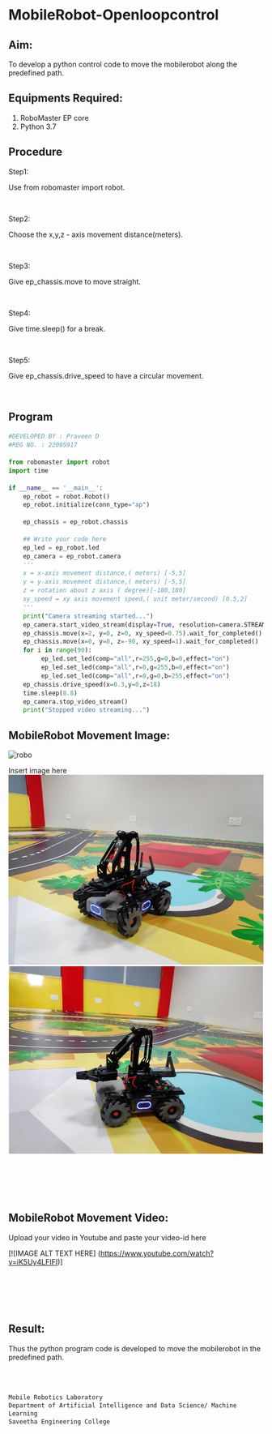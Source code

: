 # MobileRobot-Openloopcontrol
## Aim:

To develop a python control code to move the mobilerobot along the predefined path.

## Equipments Required:
1. RoboMaster EP core
2. Python 3.7

## Procedure

Step1:

Use from robomaster import robot.

<br/>

Step2:

Choose the x,y,z - axis movement distance(meters).

<br/>

Step3:

Give ep_chassis.move to move straight.

<br/>

Step4:

Give time.sleep() for a break.

<br/>

Step5:

Give ep_chassis.drive_speed to have a circular movement.

<br/>

## Program
```python
#DEVELOPED BY : Praveen D
#REG NO. : 22005917

from robomaster import robot
import time

if __name__ == '__main__':
    ep_robot = robot.Robot()
    ep_robot.initialize(conn_type="ap")

    ep_chassis = ep_robot.chassis

    ## Write your code here
    ep_led = ep_robot.led
    ep_camera = ep_robot.camera
    '''
    x = x-axis movement distance,( meters) [-5,5]
    y = y-axis movement distance,( meters) [-5,5]
    z = rotation about z axis ( degree)[-180,180]
    xy_speed = xy axis movement speed,( unit meter/second) [0.5,2]
    '''
    print("Camera streaming started...")
    ep_camera.start_video_stream(display=True, resolution=camera.STREAM_360P)
    ep_chassis.move(x=2, y=0, z=0, xy_speed=0.75).wait_for_completed()
    ep_chassis.move(x=0, y=0, z=-90, xy_speed=1).wait_for_completed()
    for i in range(90):
         ep_led.set_led(comp="all",r=255,g=0,b=0,effect="on")  
         ep_led.set_led(comp="all",r=0,g=255,b=0,effect="on")
         ep_led.set_led(comp="all",r=0,g=0,b=255,effect="on")
    ep_chassis.drive_speed(x=0.3,y=0,z=18)
    time.sleep(8.8)
    ep_camera.stop_video_stream()
    print("Stopped video streaming...")
```

## MobileRobot Movement Image:

![robo](./img/robomaster.png)

Insert image here
![image1](output1.png)
![image2](output2.png)


<br/>
<br/>
<br/>
<br/>

## MobileRobot Movement Video:

Upload your video in Youtube and paste your video-id here

[![IMAGE ALT TEXT HERE] (https://www.youtube.com/watch?v=iK5Uy4LFIFI)]

<br/>
<br/>
<br/>
<br/>

## Result:
Thus the python program code is developed to move the mobilerobot in the predefined path.


<br/>
<br/>

```
Mobile Robotics Laboratory
Department of Artificial Intelligence and Data Science/ Machine Learning
Saveetha Engineering College
```
